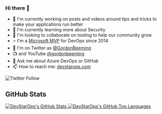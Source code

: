 ### Hi there 👋

- 🔭 I'm currently working on posts and videos around tips and tricks to make your applications run better
- 🌱 I'm currently learning more about Security
- 👯 I'm looking to collaborate on tooling to help our community grow
- ⭐ I'm a [Microsoft MVP](https://mvp.microsoft.com/en-us/PublicProfile/5000879) for DevOps since 2014
- 🐤 I'm on Twitter as [@GordonBeeming](https://twitter.com/GordonBeeming) 
- 📺 and YouTube [@gordonbeeming](https://www.youtube.com/@gordonbeeming)
- 💬 Ask me about Azure DevOps or GitHub
- 📫 How to reach me: [devstarops.com](https://devstarops.com/)

![Twitter Follow](https://img.shields.io/twitter/follow/gordonbeeming?style=social)

## GitHub Stats

<a href='https://github.com/devstarops'>
  <picture>
    <source media="(prefers-color-scheme: light)" srcset="https://github-readme-stats.vercel.app/api?username=DevStarOps&show_icons=true&theme=swift&count_private=true">
    <img alt="DevStarOps's GitHub Stats" src="https://github-readme-stats.vercel.app/api?username=DevStarOps&show_icons=true&theme=github_dark&count_private=true">
  </picture>
</a>

<a href='https://github.com/devstarops'>
  <picture>
    <source media="(prefers-color-scheme: light)" srcset="https://github-readme-stats.vercel.app/api/top-langs/?username=DevStarOps&theme=swift&layout=compact">
    <img alt="DevStarOps's GitHub Top Languages" src="https://github-readme-stats.vercel.app/api/top-langs/?username=DevStarOps&theme=github_dark&layout=compact">
  </picture>
</a>

